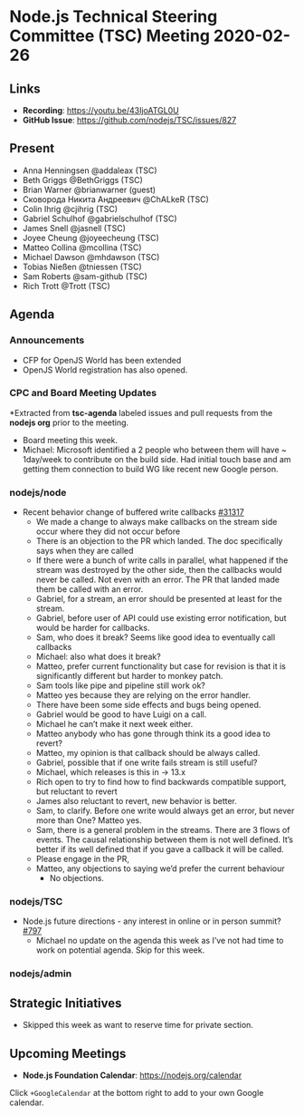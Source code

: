 # Node.js Technical Steering Committee (TSC) Meeting 2020-02-26

## Links

* **Recording**:  https://youtu.be/43IjoATGL0U
* **GitHub Issue**: https://github.com/nodejs/TSC/issues/827

## Present

* Anna Henningsen @addaleax (TSC)
* Beth Griggs @BethGriggs (TSC)
* Brian Warner @brianwarner (guest)
* Сковорода Никита Андреевич @ChALkeR (TSC)
* Colin Ihrig @cjihrig (TSC)
* Gabriel Schulhof @gabrielschulhof (TSC)
* James Snell @jasnell (TSC)
* Joyee Cheung @joyeecheung (TSC)
* Matteo Collina @mcollina (TSC)
* Michael Dawson @mhdawson (TSC)
* Tobias Nießen @tniessen (TSC)
* Sam Roberts @sam-github (TSC)
* Rich Trott @Trott (TSC)

## Agenda

### Announcements

* CFP for OpenJS World has been extended
* OpenJS World registration has also opened.

### CPC and Board Meeting Updates

*Extracted from **tsc-agenda** labeled issues and pull requests from the **nodejs org** prior to the meeting.

* Board meeting this week.
* Michael: Microsoft identified a 2 people who between them will have ~ 1day/week to contribute
  on the build side.  Had initial touch base and am getting them connection to build WG like
  recent new Google person.

### nodejs/node

* Recent behavior change of buffered write callbacks [#31317](https://github.com/nodejs/node/issues/31317)
  * We made a change to always make callbacks on the stream side occur where they did not
    occur before
  * There is an objection to the PR which landed.  The doc specifically says when
    they are called
  * If there were a bunch of write calls in parallel, what happened if the stream was
    destroyed by the other side, then the callbacks would never be called. Not even
    with an error.  The PR that landed made them be called with an error.
  * Gabriel, for a stream, an error should be presented at least for the stream.
  * Gabriel, before user of API could use existing error notification, but would be
    harder for callbacks.
  * Sam, who does it break?  Seems like good idea to eventually call callbacks
  * Michael: also what does it break?
  * Matteo, prefer current functionality but case for revision is that it is significantly
    different but harder to monkey patch.
  * Sam tools like pipe and pipeline still work ok?
  * Matteo yes because they are relying on the error handler.
  * There have been some side effects and bugs being opened.
  * Gabriel would be good to have Luigi on a call.
  * Michael he can’t make it next week either.
  * Matteo anybody who has gone through think its a good idea to revert?
  * Matteo, my opinion is that callback should be always called.
  * Gabriel, possible that if one write fails stream is still useful?
  * Michael, which releases is this in -> 13.x
  * Rich open to try to find how to find backwards compatible support, but
    reluctant to revert
  * James also reluctant to revert, new behavior is better.
  * Sam, to clarify. Before one write would always get an error, but never more than
    One? Matteo yes.
  * Sam, there is a general problem in the streams. There are 3 flows of events. The causal
    relationship between them is not well defined.  It’s better if its well defined that if you
    gave a callback it will be called.
  * Please engage in the PR,
  * Matteo, any objections to saying we’d prefer the current behaviour
    * No objections.

### nodejs/TSC

* Node.js future directions - any interest in online or in person summit? [#797](https://github.com/nodejs/TSC/issues/797)
  * Michael no update on the agenda this week as I’ve not had time to
    work on potential agenda. Skip for this week.

### nodejs/admin

## Strategic Initiatives

* Skipped this week as want to reserve time for private section.

## Upcoming Meetings

* **Node.js Foundation Calendar**: https://nodejs.org/calendar

Click `+GoogleCalendar` at the bottom right to add to your own Google calendar.
